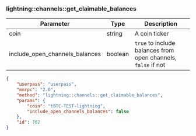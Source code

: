 ### lightning\:\:channels\:\:get_claimable_balances

| Parameter                      | Type    | Description |
|--------------------------------|---------|-------------|
| coin                           | string  | A coin ticker          |
| include_open_channels_balances | boolean | `true` to include balances from open channels, `false` if not |


```json
{
    "userpass": "userpass",
    "mmrpc": "2.0",
    "method": "lightning::channels::get_claimable_balances",
    "params": {
        "coin": "tBTC-TEST-lightning",
        "include_open_channels_balances": false
    },
    "id": 762
}
```